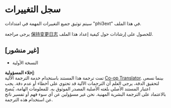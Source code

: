<!--
CO_OP_TRANSLATOR_METADATA:
{
  "original_hash": "dbb0b6218ce5f9cf0ede8f4201f6ad58",
  "translation_date": "2025-07-16T16:29:36+00:00",
  "source_file": "code/07.Lab/01/AIPC/extensions/phi3ext/CHANGELOG.md",
  "language_code": "ar"
}
-->
# سجل التغييرات

سيتم توثيق جميع التغييرات المهمة في امتدادات "phi3ext" في هذا الملف.

يرجى مراجعة [保持变更日志](http://keepachangelog.com/) للحصول على إرشادات حول كيفية إعداد هذا الملف.

## [غير منشور]

- النسخة الأولية

**إخلاء المسؤولية**:  
تمت ترجمة هذا المستند باستخدام خدمة الترجمة الآلية [Co-op Translator](https://github.com/Azure/co-op-translator). بينما نسعى لتحقيق الدقة، يرجى العلم أن الترجمات الآلية قد تحتوي على أخطاء أو عدم دقة. يجب اعتبار المستند الأصلي بلغته الأصلية المصدر الموثوق به. للمعلومات الهامة، يُنصح بالاعتماد على الترجمة البشرية المهنية. نحن غير مسؤولين عن أي سوء فهم أو تفسير ناتج عن استخدام هذه الترجمة.